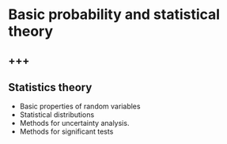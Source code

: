 # Basic probability and statistical theory

+++
---


## Statistics theory
 * Basic properties of random variables
 * Statistical distributions
 * Methods for uncertainty analysis.
 * Methods for significant tests
